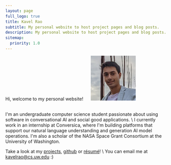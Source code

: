 ```yaml
---
layout: page
full_logo: true
title: Kavel Rao
subtitle: My personal website to host project pages and blog posts.
description: My personal website to host project pages and blog posts.
sitemap:
  priority: 1.0
---
```

<div style="align-items: center;" flex>
<div style="display: inline-block; vertical-align: bottom;"><p class="describe-text" style="margin-bottom: 0">Hi, welcome to my personal website!</p></div>
<div style="display: inline-block; vertical-align: middle; margin-left: 20px"><img src="/assets/img/personal-photo.jpg" style="width:10em"/></div>
</div>

<br>

I'm an undergraduate computer science student passionate about using software in conversational AI and social good applications. \\
I currently work in an internship at Conversica, where I'm building platforms that support our natural language understanding and generation AI model operations. I'm also a scholar of the NASA Space Grant Consortium at the University of Washington.

Take a look at my [projects](/projects), [github](github.com/kavelrao) or [r&eacute;sum&eacute;](/assets/files/resume.pdf)! \\
You can email me at [kavelrao@cs.uw.edu](kavelrao@cs.uw.edu) :)

<br>
<br>
<br>
<br>
<br>
<br>
<br>
